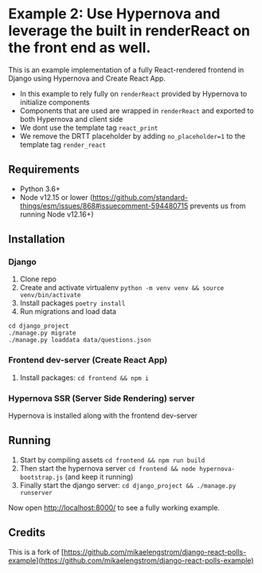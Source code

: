 # Example 2: Use Hypernova and leverage the built in renderReact on the front end as well.
This is an example implementation of a fully React-rendered frontend in Django using Hypernova and Create React App.

- In this example to rely fully on `renderReact` provided by Hypernova to initialize components
- Components that are used are wrapped in `renderReact` and exported to both Hypernova and client side
- We dont use the template tag `react_print`
- We remove the DRTT placeholder by adding `no_placeholder=1` to the template tag `render_react`

## Requirements

- Python 3.6+
- Node v12.15 or lower (https://github.com/standard-things/esm/issues/868#issuecomment-594480715 prevents us from running Node v12.16+)

## Installation

### Django
1. Clone repo
2. Create and activate virtualenv `python -m venv venv && source venv/bin/activate`
3. Install packages `poetry install`
5. Run migrations and load data
```
cd django_project
./manage.py migrate
./manage.py loaddata data/questions.json
```

### Frontend dev-server (Create React App)
1. Install packages: `cd frontend && npm i`

### Hypernova SSR (Server Side Rendering) server
Hypernova is installed along with the frontend dev-server


## Running

1. Start by compiling assets `cd frontend && npm run build`
2. Then start the hypernova server `cd frontend && node hypernova-bootstrap.js` (and keep it running)
3. Finally start the django server: `cd django_project && ./manage.py runserver`

Now open [http://localhost:8000/](http://localhost:8000/) to see a fully working example.

## Credits
This is a fork of [https://github.com/mikaelengstrom/django-react-polls-example](https://github.com/mikaelengstrom/django-react-polls-example)
